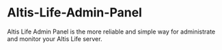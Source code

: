 # Altis-Life-Admin-Panel
Altis Life Admin Panel is the more reliable and simple way for administrate and monitor your Altis Life server.
